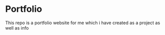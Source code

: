 # Portfolio
This repo is a portfolio website for me which i have created as a project as well as info
